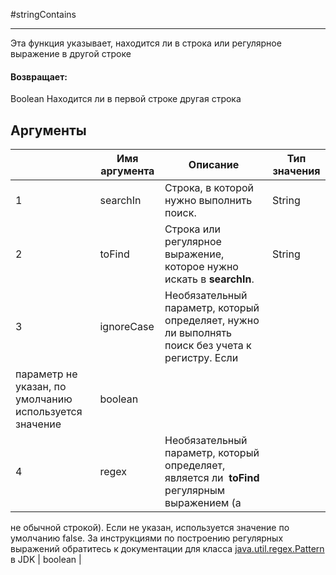 #stringContains

---

Эта функция указывает, находится ли в строка или регулярное выражение в другой строке

#### Возвращает:

Boolean
Находится ли в первой строке другая строка

## Аргументы

|  | Имя аргумента | Описание | Тип значения |
| --- | --- | --- | --- |
| 1 | searchIn | Строка, в которой нужно выполнить поиск. | String |
| 2 | toFind | Строка или регулярное выражение, которое нужно искать в **searchIn**. | String |
| 3 | ignoreCase | Необязательный параметр, который определяет, нужно ли выполнять поиск без учета к регистру. Если
параметр не указан, по умолчанию используется значение | boolean |
| 4 | regex | Необязательный параметр, который определяет, является ли  **toFind** регулярным выражением (а
не обычной строкой). Если не указан, используется значение по умолчанию false. За инструкциями по
построению регулярных выражений обратитесь к документации для класса [java.util.regex.Pattern](http://docs.oracle.com/javase/7/docs/api/java/util/regex/Pattern.html)
в JDK | boolean |

